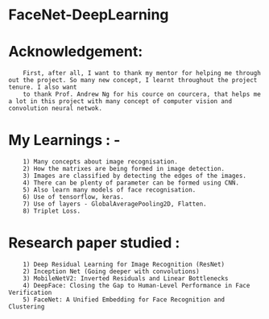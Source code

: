 # FaceNet-DeepLearning
# Acknowledgement:
        First, after all, I want to thank my mentor for helping me through out the project. So many new concept, I learnt throughout the project tenure. I also want
        to thank Prof. Andrew Ng for his cource on courcera, that helps me a lot in this project with many concept of computer vision and convolution neural netwok.
# My Learnings : - 
        1) Many concepts about image recognisation.
        2) How the matrixes are being formed in image detection.
        3) Images are classified by detecting the edges of the images.
        4) There can be plenty of parameter can be formed using CNN.
        5) Also learn many models of face recognisation.
        6) Use of tensorflow, keras.
        7) Use of layers - GlobalAveragePooling2D, Flatten.
        8) Triplet Loss.
# Research paper studied :
        1) Deep Residual Learning for Image Recognition (ResNet)
        2) Inception Net (Going deeper with convolutions)
        3) MobileNetV2: Inverted Residuals and Linear Bottlenecks
        4) DeepFace: Closing the Gap to Human-Level Performance in Face Verification
        5) FaceNet: A Unified Embedding for Face Recognition and Clustering
        
